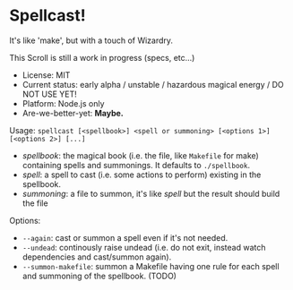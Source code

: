 

# Spellcast!

It's like 'make', but with a touch of Wizardry.

This Scroll is still a work in progress (specs, etc...)

* License: MIT
* Current status: early alpha / unstable / hazardous magical energy / DO NOT USE YET!
* Platform: Node.js only
* Are-we-better-yet: **Maybe.**


Usage: `spellcast [<spellbook>] <spell or summoning> [<options 1>] [<options 2>] [...]`

* *spellbook*: the magical book (i.e. the file, like `Makefile` for make) containing spells and summonings.
  It defaults to `./spellbook`.
* *spell*: a spell to cast (i.e. some actions to perform) existing in the spellbook.
* *summoning*: a file to summon, it's like *spell* but the result should build the file

Options:

* `--again`: cast or summon a spell even if it's not needed.
* `--undead`: continously raise undead (i.e. do not exit, instead watch dependencies and cast/summon again).
* `--summon-makefile`: summon a Makefile having one rule for each spell and summoning of the spellbook. (TODO)
